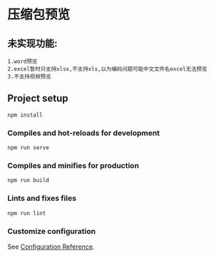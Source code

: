 # 压缩包预览

## 未实现功能:
```
1.word预览
2.excel暂时只支持xlsx,不支持xls,以为编码问题可能中文文件名excel无法预览
3.不支持视频预览
```


## Project setup
```
npm install
```

### Compiles and hot-reloads for development
```
npm run serve
```

### Compiles and minifies for production
```
npm run build
```

### Lints and fixes files
```
npm run lint
```

### Customize configuration
See [Configuration Reference](https://cli.vuejs.org/config/).
